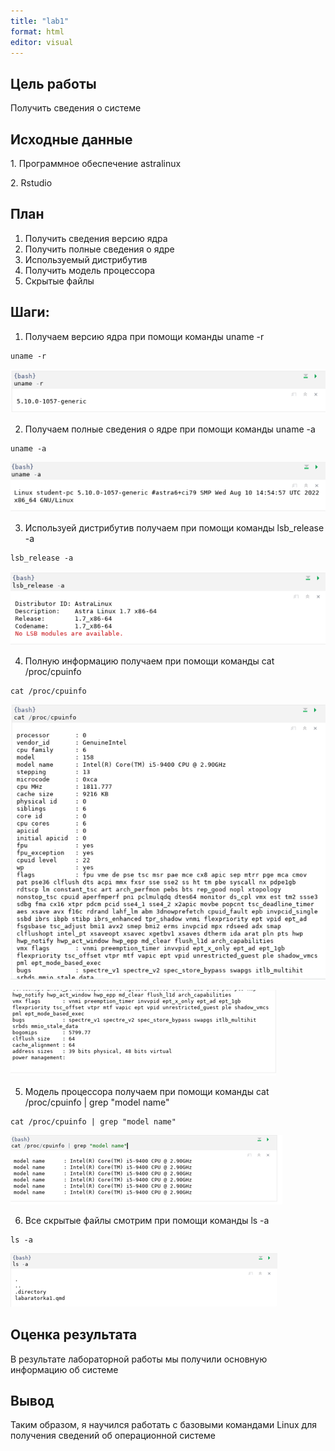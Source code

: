 ```yaml
---
title: "lab1"
format: html
editor: visual
---
```


## Цель работы

Получить сведения о системе

## Исходные данные

1\. Программное обеспечение astralinux

2\. Rstudio

## План

1.  Получить сведения версию ядра
2.  Получить полные сведения о ядре
3.  Используемый дистрибутив
4.  Получить модель процессора
5.  Скрытые файлы

## Шаги:

1.  Получаем версию ядра при помощи команды uname -r

```{bash}
uname -r
```

![alt text](https://github.com/AndrewKom/auth_5sem/blob/main/lab1(pictures)/Work1.png)

2.  Получаем полные сведения о ядре при помощи команды uname -a

```{bash}
uname -a
```

![alt text](https://github.com/AndrewKom/auth_5sem/blob/main/lab1(pictures)/work2.png)

3.  Используей дистрибутив получаем при помощи команды lsb_release -a

```{bash}
lsb_release -a
```

![alt text](https://github.com/AndrewKom/auth_5sem/blob/main/lab1(pictures)/work3.png)

4.  Полную информацию получаем при помощи команды cat /proc/cpuinfo

```{bash}
cat /proc/cpuinfo 
```

![alt text](https://github.com/AndrewKom/auth_5sem/blob/main/lab1(pictures)/work4.png)

![alt text](https://github.com/AndrewKom/auth_5sem/blob/main/lab1(pictures)/work4.1.png)

5.  Модель процессора получаем при помощи команды cat /proc/cpuinfo \| grep "model name"

```{bash}
cat /proc/cpuinfo | grep "model name"
```

![alt text](https://github.com/AndrewKom/auth_5sem/blob/main/lab1(pictures)/work5.png)

6.  Все скрытые файлы смотрим при помощи команды ls -a

```{bash}
ls -a
```

![alt text](https://github.com/AndrewKom/auth_5sem/blob/main/lab1(pictures)/work6.png)

## Оценка результата
В результате лабораторной работы мы получили основную информацию об системе

## Вывод
Таким образом, я научился работать с базовыми командами Linux для получения сведений об операционной системе

